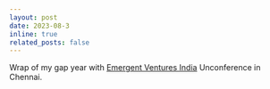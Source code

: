```yaml
---
layout: post
date: 2023-08-3
inline: true
related_posts: false
---
```


Wrap of my gap year with [Emergent Ventures India](https://www.mercatus.org/emergent-ventures) Unconference in Chennai.
